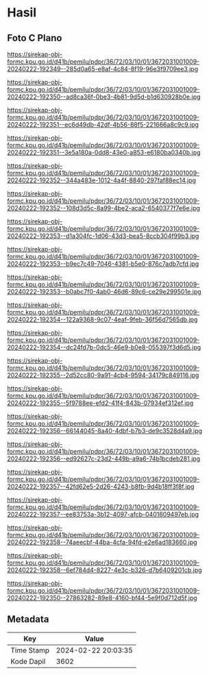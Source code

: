 # Hasil

## Foto C Plano

https://sirekap-obj-formc.kpu.go.id/d41b/pemilu/pdpr/36/72/03/10/01/3672031001009-20240222-192349--285d0a65-e8af-4c84-8f19-96e3f9709ee3.jpg

https://sirekap-obj-formc.kpu.go.id/d41b/pemilu/pdpr/36/72/03/10/01/3672031001009-20240222-192350--ad8ca36f-0be3-4b81-9d5d-b1d630928b0e.jpg

https://sirekap-obj-formc.kpu.go.id/d41b/pemilu/pdpr/36/72/03/10/01/3672031001009-20240222-192351--ec6d49db-42df-4b56-88f5-221666a8c9c9.jpg

https://sirekap-obj-formc.kpu.go.id/d41b/pemilu/pdpr/36/72/03/10/01/3672031001009-20240222-192351--3e5a180a-0dd8-43e0-a853-e6180ba0340b.jpg

https://sirekap-obj-formc.kpu.go.id/d41b/pemilu/pdpr/36/72/03/10/01/3672031001009-20240222-192352--344a483e-1012-4a4f-8840-297faf88ec14.jpg

https://sirekap-obj-formc.kpu.go.id/d41b/pemilu/pdpr/36/72/03/10/01/3672031001009-20240222-192352--108d3d5c-8a99-4be2-aca2-6540377f7e6e.jpg

https://sirekap-obj-formc.kpu.go.id/d41b/pemilu/pdpr/36/72/03/10/01/3672031001009-20240222-192353--d1a304fc-1d06-43d3-bea5-8ccb304f99b3.jpg

https://sirekap-obj-formc.kpu.go.id/d41b/pemilu/pdpr/36/72/03/10/01/3672031001009-20240222-192353--b9ec7c49-7046-4381-b5e0-876c7adb7cfd.jpg

https://sirekap-obj-formc.kpu.go.id/d41b/pemilu/pdpr/36/72/03/10/01/3672031001009-20240222-192353--b0abc7f0-4ab0-46d6-89c6-ce29e299501e.jpg

https://sirekap-obj-formc.kpu.go.id/d41b/pemilu/pdpr/36/72/03/10/01/3672031001009-20240222-192354--122a9368-9c07-4eaf-9feb-36f56d7565db.jpg

https://sirekap-obj-formc.kpu.go.id/d41b/pemilu/pdpr/36/72/03/10/01/3672031001009-20240222-192354--dc24fd7b-0dc5-46e9-b0e8-055397f3d6d5.jpg

https://sirekap-obj-formc.kpu.go.id/d41b/pemilu/pdpr/36/72/03/10/01/3672031001009-20240222-192355--2d52cc80-9a91-4cb4-9594-34179c849116.jpg

https://sirekap-obj-formc.kpu.go.id/d41b/pemilu/pdpr/36/72/03/10/01/3672031001009-20240222-192355--5f9788ee-efd2-41f4-843b-07934ef312ef.jpg

https://sirekap-obj-formc.kpu.go.id/d41b/pemilu/pdpr/36/72/03/10/01/3672031001009-20240222-192356--66144045-8a40-4dbf-b7b3-de9c3528d4a9.jpg

https://sirekap-obj-formc.kpu.go.id/d41b/pemilu/pdpr/36/72/03/10/01/3672031001009-20240222-192356--ed92627c-23d2-449b-a9a6-74b1bcdeb281.jpg

https://sirekap-obj-formc.kpu.go.id/d41b/pemilu/pdpr/36/72/03/10/01/3672031001009-20240222-192357--42fd62e5-2d26-4243-b8fb-9d4b18ff3f8f.jpg

https://sirekap-obj-formc.kpu.go.id/d41b/pemilu/pdpr/36/72/03/10/01/3672031001009-20240222-192357--ee83753a-3b12-4097-afcb-0401609497eb.jpg

https://sirekap-obj-formc.kpu.go.id/d41b/pemilu/pdpr/36/72/03/10/01/3672031001009-20240222-192358--74aeecbf-44ba-4cfa-94fd-e2e6ad183660.jpg

https://sirekap-obj-formc.kpu.go.id/d41b/pemilu/pdpr/36/72/03/10/01/3672031001009-20240222-192358--6ef784d4-8227-4e3c-b326-d7b6409201cb.jpg

https://sirekap-obj-formc.kpu.go.id/d41b/pemilu/pdpr/36/72/03/10/01/3672031001009-20240222-192350--27863282-89e8-4160-bf44-5e9f0d712d5f.jpg


## Metadata

| Key        | Value               |
| ---------- | ------------------- |
| Time Stamp | 2024-02-22 20:03:35 |
| Kode Dapil | 3602                |



